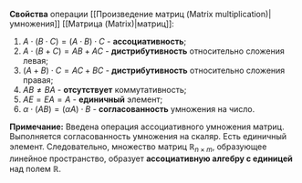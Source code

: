 **Cвойства** операции [[Произведение матриц (Matrix multiplication)|умножения]] [[Матрица (Matrix)|матриц]]:
1. $A \cdot (B \cdot C) = (A \cdot B) \cdot C$ - **ассоциативность**;
2. $A \cdot (B + C) = AB + AC$ - **дистрибутивность** относительно сложения левая;
3. $(A+B)\cdot C = AC + BC$ - **дистрибутивность** относительно сложения правая;
4. $AB \neq BA$ - **отсутствует** коммутативность;
5. $AE=EA=A$ - **единичный** элемент;
6. $\alpha \cdot (AB) = (\alpha A) \cdot B$ - **согласованность** умножения на число.

**Примечание:** Введена операция ассоциативного умножения матриц. Выполняется согласованность умножения на скаляр. Есть единичный элемент. Следовательно, множество матриц $\mathbb{R}_{n \times m}$, образующее линейное пространство, образует **ассоциативную алгебру с единицей** над полем $\mathbb{R}$.